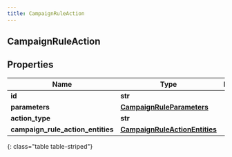 ```yaml
---
title: CampaignRuleAction
---
```

## CampaignRuleAction

## Properties

|Name | Type | Description | Notes|
|------------ | ------------- | ------------- | -------------|
| **id** | **str** |  | [optional] |
| **parameters** | [**CampaignRuleParameters**](CampaignRuleParameters.html) |  | [optional] |
| **action_type** | **str** |  | [optional] |
| **campaign_rule_action_entities** | [**CampaignRuleActionEntities**](CampaignRuleActionEntities.html) |  | [optional] |
{: class="table table-striped"}


